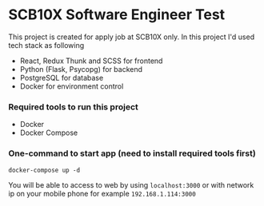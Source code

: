 # SCB10X Software Engineer Test
This project is created for apply job at SCB10X only.
In this project I'd used tech stack as following
- React, Redux Thunk and SCSS for frontend
- Python (Flask, Psycopg) for backend
- PostgreSQL for database
- Docker for environment control

### Required tools to run this project
- Docker
- Docker Compose

### One-command to start app (need to install required tools first)
    docker-compose up -d
You will be able to access to web by using `localhost:3000` or with network ip on your mobile phone for example `192.168.1.114:3000`